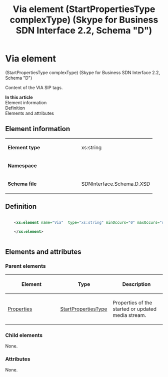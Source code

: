 ﻿---
title: Via element (StartPropertiesType complexType) (Skype for Business SDN Interface 2.2, Schema "D")
TOCTitle: Via element
ms:assetid: 2e38f811-b53b-18a3-1ce5-d74ed889c6d3
ms:mtpsurl: https://msdn.microsoft.com/en-us/library/Mt171029(v=office.16)
ms:contentKeyID: 65855601
ms.date: 08/24/2015
mtps_version: v=office.16
dev_langs:
- xml
---

# Via element 

(StartPropertiesType complexType) (Skype for Business SDN Interface 2.2, Schema \"D\")

Content of the VIA SIP tags.


**In this article**  
Element information  
Definition  
Elements and attributes  

## Element information

<table>
<colgroup>
<col style="width: 50%" />
<col style="width: 50%" />
</colgroup>
<tbody>
<tr class="odd">
<td><p><strong>Element type</strong></p></td>
<td><p>xs:string</p></td>
</tr>
<tr class="even">
<td><p><strong>Namespace</strong></p></td>
<td><p></p></td>
</tr>
<tr class="odd">
<td><p><strong>Schema file</strong></p></td>
<td><p>SDNInterface.Schema.D.XSD</p></td>
</tr>
</tbody>
</table>


## Definition

``` xml

    <xs:element name="Via"  type="xs:string" minOccurs="0" maxOccurs="unbounded">
    
    </xs:element>
  
```

## Elements and attributes

### Parent elements

<table>
<colgroup>
<col style="width: 33%" />
<col style="width: 33%" />
<col style="width: 33%" />
</colgroup>
<thead>
<tr class="header">
<th><p>Element</p></th>
<th><p>Type</p></th>
<th><p>Description</p></th>
</tr>
</thead>
<tbody>
<tr class="odd">
<td><p><a href="properties-element-startorupdatetype-complextype-skype-for-business-sdn-interface-2-2-schema-d.md">Properties</a></p></td>
<td><p><a href="startpropertiestype-complextype-skype-for-business-sdn-interface-2-2-schema-d.md">StartPropertiesType</a></p></td>
<td><p>Properties of the started or updated media stream.</p></td>
</tr>
</tbody>
</table>


### Child elements

None.

### Attributes

None.

